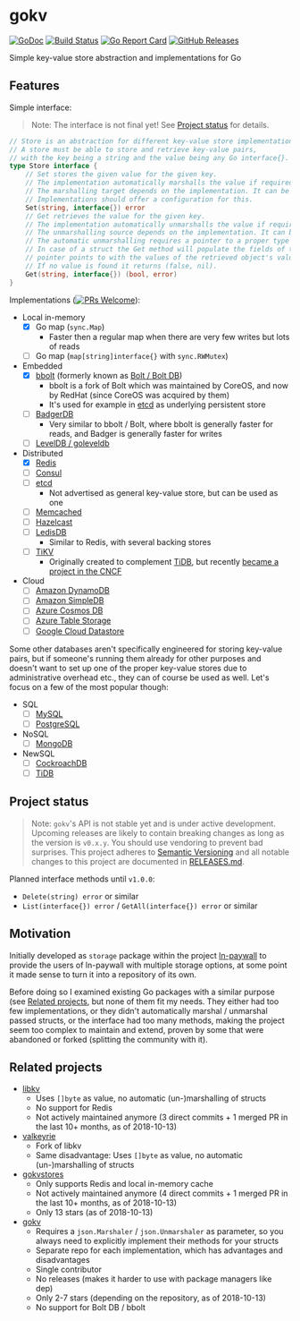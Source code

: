 gokv
====

[![GoDoc](http://www.godoc.org/github.com/philippgille/gokv?status.svg)](http://www.godoc.org/github.com/philippgille/gokv) [![Build Status](https://travis-ci.org/philippgille/gokv.svg?branch=master)](https://travis-ci.org/philippgille/gokv) [![Go Report Card](https://goreportcard.com/badge/github.com/philippgille/gokv)](https://goreportcard.com/report/github.com/philippgille/gokv) [![GitHub Releases](https://img.shields.io/github/release/philippgille/gokv.svg)](https://github.com/philippgille/gokv/releases)

Simple key-value store abstraction and implementations for Go

Features
--------

Simple interface:

> Note: The interface is not final yet! See [Project status](#project-status) for details.

```go
// Store is an abstraction for different key-value store implementations.
// A store must be able to store and retrieve key-value pairs,
// with the key being a string and the value being any Go interface{}.
type Store interface {
	// Set stores the given value for the given key.
	// The implementation automatically marshalls the value if required.
	// The marshalling target depends on the implementation. It can be JSON, gob etc.
	// Implementations should offer a configuration for this.
	Set(string, interface{}) error
	// Get retrieves the value for the given key.
	// The implementation automatically unmarshalls the value if required.
	// The unmarshalling source depends on the implementation. It can be JSON, gob etc.
	// The automatic unmarshalling requires a pointer to a proper type being passed as parameter.
	// In case of a struct the Get method will populate the fields of the object that the passed
	// pointer points to with the values of the retrieved object's values.
	// If no value is found it returns (false, nil).
	Get(string, interface{}) (bool, error)
}
```

Implementations ([![PRs Welcome](https://img.shields.io/badge/PRs-welcome-brightgreen.svg)](http://makeapullrequest.com)):

- Local in-memory
    - [X] Go map (`sync.Map`)
        - Faster then a regular map when there are very few writes but lots of reads
    - [ ] Go map (`map[string]interface{}` with `sync.RWMutex`)
- Embedded
    - [X] [bbolt](https://github.com/etcd-io/bbolt) (formerly known as [Bolt / Bolt DB](https://github.com/boltdb/bolt))
        - bbolt is a fork of Bolt which was maintained by CoreOS, and now by RedHat (since CoreOS was acquired by them)
        - It's used for example in [etcd](https://github.com/etcd-io/etcd) as underlying persistent store
    - [ ] [BadgerDB](https://github.com/dgraph-io/badger)
        - Very similar to bbolt / Bolt, where bbolt is generally faster for reads, and Badger is generally faster for writes
    - [ ] [LevelDB / goleveldb](https://github.com/syndtr/goleveldb)
- Distributed
    - [X] [Redis](https://github.com/antirez/redis)
    - [ ] [Consul](https://github.com/hashicorp/consul)
    - [ ] [etcd](https://github.com/etcd-io/etcd)
        - Not advertised as general key-value store, but can be used as one
    - [ ] [Memcached](https://github.com/memcached/memcached)
    - [ ] [Hazelcast](https://github.com/hazelcast/hazelcast)
    - [ ] [LedisDB](https://github.com/siddontang/ledisdb)
        - Similar to Redis, with several backing stores
    - [ ] [TiKV](https://github.com/tikv/tikv)
        - Originally created to complement [TiDB](https://github.com/pingcap/tidb), but recently [became a project in the CNCF](https://www.cncf.io/blog/2018/08/28/cncf-to-host-tikv-in-the-sandbox/)
- Cloud
    - [ ] [Amazon DynamoDB](https://aws.amazon.com/dynamodb/)
    - [ ] [Amazon SimpleDB](https://aws.amazon.com/simpledb/)
    - [ ] [Azure Cosmos DB](https://azure.microsoft.com/en-us/services/cosmos-db/)
    - [ ] [Azure Table Storage](https://azure.microsoft.com/en-us/services/storage/tables/)
    - [ ] [Google Cloud Datastore](https://cloud.google.com/datastore/)

Some other databases aren't specifically engineered for storing key-value pairs, but if someone's running them already for other purposes and doesn't want to set up one of the proper key-value stores due to administrative overhead etc., they can of course be used as well. Let's focus on a few of the most popular though:

- SQL
    - [ ] [MySQL](https://www.mysql.com/)
    - [ ] [PostgreSQL](https://www.postgresql.org/)
- NoSQL
    - [ ] [MongoDB](https://www.mongodb.com/)
- NewSQL
    - [ ] [CockroachDB](https://github.com/cockroachdb/cockroach)
    - [ ] [TiDB](https://github.com/pingcap/tidb)

Project status
--------------

> Note: `gokv`'s API is not stable yet and is under active development. Upcoming releases are likely to contain breaking changes as long as the version is `v0.x.y`. You should use vendoring to prevent bad surprises. This project adheres to [Semantic Versioning](http://semver.org/spec/v2.0.0.html) and all notable changes to this project are documented in [RELEASES.md](https://github.com/philippgille/gokv/blob/master/RELEASES.md).

Planned interface methods until `v1.0.0`:

- `Delete(string) error` or similar
- `List(interface{}) error` / `GetAll(interface{}) error` or similar

Motivation
----------

Initially developed as `storage` package within the project [ln-paywall](https://github.com/philippgille/ln-paywall) to provide the users of ln-paywall with multiple storage options, at some point it made sense to turn it into a repository of its own.

Before doing so I examined existing Go packages with a similar purpose (see [Related projects](#related-projects), but none of them fit my needs. They either had too few implementations, or they didn't automatically marshal / unmarshal passed structs, or the interface had too many methods, making the project seem too complex to maintain and extend, proven by some that were abandoned or forked (splitting the community with it).

Related projects
----------------

- [libkv](https://github.com/docker/libkv)
    - Uses `[]byte` as value, no automatic (un-)marshalling of structs
    - No support for Redis
    - Not actively maintained anymore (3 direct commits + 1 merged PR in the last 10+ months, as of 2018-10-13)
- [valkeyrie](https://github.com/abronan/valkeyrie)
    - Fork of libkv
    - Same disadvantage: Uses `[]byte` as value, no automatic (un-)marshalling of structs
- [gokvstores](https://github.com/ulule/gokvstores)
    - Only supports Redis and local in-memory cache
    - Not actively maintained anymore (4 direct commits + 1 merged PR in the last 10+ months, as of 2018-10-13)
    - Only 13 stars (as of 2018-10-13)
- [gokv](https://github.com/gokv)
    - Requires a `json.Marshaler` / `json.Unmarshaler` as parameter, so you always need to explicitly implement their methods for your structs
    - Separate repo for each implementation, which has advantages and disadvantages
    - Single contributor
    - No releases (makes it harder to use with package managers like dep)
    - Only 2-7 stars (depending on the repository, as of 2018-10-13)
    - No support for Bolt DB / bbolt
